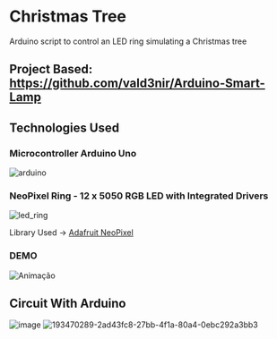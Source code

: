 # Christmas Tree

Arduino script to control an LED ring simulating a Christmas tree

## Project Based: <https://github.com/vald3nir/Arduino-Smart-Lamp>

## Technologies Used

### Microcontroller Arduino Uno

![arduino](https://user-images.githubusercontent.com/23506996/143781428-ecd5c6dc-c827-4854-93c6-014ceb9bfc3b.png)

### NeoPixel Ring - 12 x 5050 RGB LED with Integrated Drivers

![led_ring](https://user-images.githubusercontent.com/23506996/143781442-fccdfd51-adf1-47b3-80f1-4a973fb83df0.jpg)

Library Used -> [Adafruit NeoPixel](https://github.com/adafruit/Adafruit_NeoPixel)

### DEMO

![Animação](https://github.com/user-attachments/assets/2034bd26-1609-4981-8b91-fe29f3d9d252)

## Circuit With Arduino

![image](https://github.com/user-attachments/assets/db1dbcae-e413-4e24-b4bb-25fe747ee4ea)
![193470289-2ad43fc8-27bb-4f1a-80a4-0ebc292a3bb3](https://github.com/user-attachments/assets/f79ffe6a-5f6f-4c5a-94cc-99ba98c9af73)
